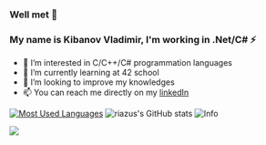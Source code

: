 
### Well met 👋 
### My name is Kibanov Vladimir, I'm working in .Net/C# ⚡
- 👀 I’m interested in C/C++/C# programmation languages 
- 🌱 I’m currently learning at 42 school
- 💞️ I’m looking to improve my knowledges
- 📫 You can reach me directly on my [linkedIn](https://www.linkedin.com/in/riyaz-usmanov/)
<!-- 
github_dark 
&theme=radical -->
[![Most Used Languages](https://github-readme-stats.vercel.app/api/top-langs/?username=kibanov02&show_icons=true&theme=github_dark)](https://github.com/kibanov02?tab=repositories)
![riazus's GitHub stats](https://github-readme-stats.vercel.app/api?username=kibanov02&count_private=true&show_icons=true&theme=github_dark)
![Info](https://github-profile-summary-cards.vercel.app/api/cards/profile-details?username=kibanov02&show_icons=true&theme=github_dark)

![](https://komarev.com/ghpvc/?username=kibanov02&label=PROFILE+VIEWS&style=flat-square)
